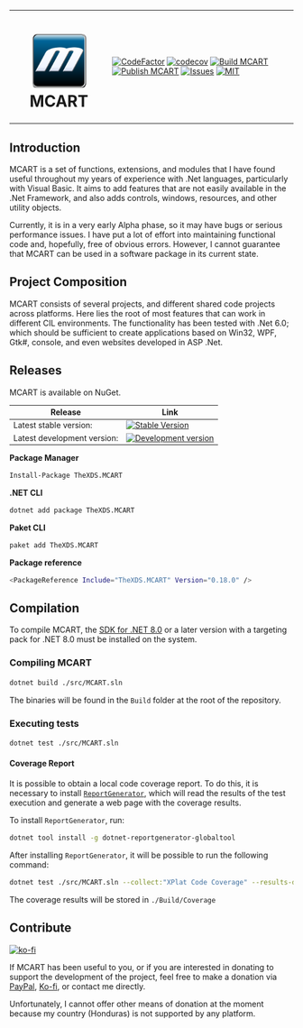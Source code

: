 <table>
<tr>
<td>
<h1 align="center">
<img src="https://raw.githubusercontent.com/TheXDS/MCART/master/Art/MCART.png" width="96px">
MCART
</h1>
</td>
<td>

[![CodeFactor](https://www.codefactor.io/repository/github/thexds/mcart/badge)](https://www.codefactor.io/repository/github/thexds/mcart)
[![codecov](https://codecov.io/gh/TheXDS/MCART/branch/master/graph/badge.svg?token=B3WZ7C4VTS)](https://codecov.io/gh/TheXDS/MCART)
[![Build MCART](https://github.com/TheXDS/MCART/actions/workflows/build.yml/badge.svg)](https://github.com/TheXDS/MCART/actions/workflows/build.yml)
[![Publish MCART](https://github.com/TheXDS/MCART/actions/workflows/publish.yml/badge.svg)](https://github.com/TheXDS/MCART/actions/workflows/publish.yml)
[![Issues](https://img.shields.io/github/issues/TheXDS/MCART)](https://github.com/TheXDS/MCART/issues)
[![MIT](https://img.shields.io/github/license/TheXDS/MCART)](https://mit-license.org/)

</td>
</tr>
</table>

## Introduction
MCART is a set of functions, extensions, and modules that I have found
useful throughout my years of experience with .Net languages,
particularly with Visual Basic. It aims to add features that are not
easily available in the .Net Framework, and also adds controls,
windows, resources, and other utility objects.

Currently, it is in a very early Alpha phase, so it may
have bugs or serious performance issues. I have put a lot of effort into
maintaining functional code and, hopefully, free of obvious errors. However,
I cannot guarantee that MCART can be used in a software package in its
current state.

## Project Composition
MCART consists of several projects, and different shared code
projects across platforms. Here lies the root of most
features that can work in different CIL environments. The
functionality has been tested with .Net 6.0; which should be sufficient
to create applications based on Win32, WPF, Gtk#, console, and even
websites developed in ASP .Net.

## Releases
MCART is available on NuGet.

Release | Link
--- | ---
Latest stable version: | [![Stable Version](https://img.shields.io/nuget/v/TheXDS.MCART)](https://www.nuget.org/packages/TheXDS.MCART/)
Latest development version: | [![Development version](https://img.shields.io/nuget/vpre/TheXDS.MCART)](https://www.nuget.org/stats/packages/TheXDS.MCART?groupby=Version)

**Package Manager**  
```sh
Install-Package TheXDS.MCART
```
**.NET CLI**  
```sh
dotnet add package TheXDS.MCART
```
**Paket CLI**  
```sh
paket add TheXDS.MCART
```
**Package reference**  
```sh
<PackageReference Include="TheXDS.MCART" Version="0.18.0" />
```

## Compilation
To compile MCART, the [SDK for .NET 8.0](https://dotnet.microsoft.com/) or a later version with a targeting pack for .NET 8.0 must be installed on the system.

### Compiling MCART
```sh
dotnet build ./src/MCART.sln
```
The binaries will be found in the `Build` folder at the root of the repository.

### Executing tests
```sh
dotnet test ./src/MCART.sln
```
#### Coverage Report
It is possible to obtain a local code coverage report. To do this, it is necessary to install [`ReportGenerator`](https://github.com/danielpalme/ReportGenerator), which will read the results of the test execution and generate a web page with the coverage results.

To install `ReportGenerator`, run:
```sh
dotnet tool install -g dotnet-reportgenerator-globaltool
```
After installing `ReportGenerator`, it will be possible to run the following command:
```sh
dotnet test ./src/MCART.sln --collect:"XPlat Code Coverage" --results-directory:./Build/Tests ; reportgenerator.exe -reports:./Build/Tests/*/coverage.cobertura.xml -targetdir:./Build/Coverage/
```
The coverage results will be stored in `./Build/Coverage`

## Contribute
[![ko-fi](https://ko-fi.com/img/githubbutton_sm.svg)](https://ko-fi.com/W7W415UCHY)

If MCART has been useful to you, or if you are interested in donating to support the development of the project, feel free to make a donation via [PayPal](https://paypal.me/thexds), [Ko-fi](https://ko-fi.com/W7W415UCHY), or contact me directly.

Unfortunately, I cannot offer other means of donation at the moment because my country (Honduras) is not supported by any platform.
